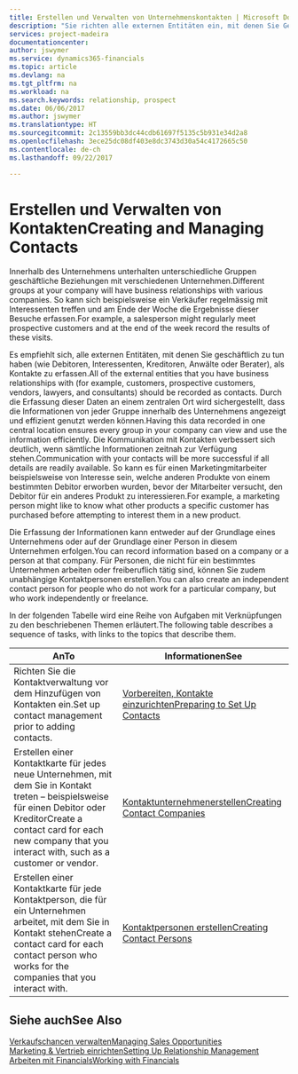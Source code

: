```yaml
---
title: Erstellen und Verwalten von Unternehmenskontakten | Microsoft Docs
description: "Sie richten alle externen Entitäten ein, mit denen Sie Geschäftsbeziehungen haben (wie Debitoren, Interessenten, Kreditoren und Berater)."
services: project-madeira
documentationcenter: 
author: jswymer
ms.service: dynamics365-financials
ms.topic: article
ms.devlang: na
ms.tgt_pltfrm: na
ms.workload: na
ms.search.keywords: relationship, prospect
ms.date: 06/06/2017
ms.author: jswymer
ms.translationtype: HT
ms.sourcegitcommit: 2c13559bb3dc44cdb61697f5135c5b931e34d2a8
ms.openlocfilehash: 3ece25dc08df403e8dc3743d30a54c4172665c50
ms.contentlocale: de-ch
ms.lasthandoff: 09/22/2017

---
```

# <a name="creating-and-managing-contacts"></a><span data-ttu-id="b3450-103">Erstellen und Verwalten von Kontakten</span><span class="sxs-lookup"><span data-stu-id="b3450-103">Creating and Managing Contacts</span></span>
<span data-ttu-id="b3450-104">Innerhalb des Unternehmens unterhalten unterschiedliche Gruppen geschäftliche Beziehungen mit verschiedenen Unternehmen.</span><span class="sxs-lookup"><span data-stu-id="b3450-104">Different groups at your company will have business relationships with various companies.</span></span> <span data-ttu-id="b3450-105">So kann sich beispielsweise ein Verkäufer regelmässig mit Interessenten treffen und am Ende der Woche die Ergebnisse dieser Besuche erfassen.</span><span class="sxs-lookup"><span data-stu-id="b3450-105">For example, a salesperson might regularly meet prospective customers and at the end of the week record the results of these visits.</span></span>

<span data-ttu-id="b3450-106">Es empfiehlt sich, alle externen Entitäten, mit denen Sie geschäftlich zu tun haben (wie Debitoren, Interessenten, Kreditoren, Anwälte oder Berater), als Kontakte zu erfassen.</span><span class="sxs-lookup"><span data-stu-id="b3450-106">All of the external entities that you have business relationships with (for example, customers, prospective customers, vendors, lawyers, and consultants) should be recorded as contacts.</span></span> <span data-ttu-id="b3450-107">Durch die Erfassung dieser Daten an einem zentralen Ort wird sichergestellt, dass die Informationen von jeder Gruppe innerhalb des Unternehmens angezeigt und effizient genutzt werden können.</span><span class="sxs-lookup"><span data-stu-id="b3450-107">Having this data recorded in one central location ensures every group in your company can view and use the information efficiently.</span></span> <span data-ttu-id="b3450-108">Die Kommunikation mit Kontakten verbessert sich deutlich, wenn sämtliche Informationen zeitnah zur Verfügung stehen.</span><span class="sxs-lookup"><span data-stu-id="b3450-108">Communication with your contacts will be more successful if all details are readily available.</span></span> <span data-ttu-id="b3450-109">So kann es für einen Marketingmitarbeiter beispielsweise von Interesse sein, welche anderen Produkte von einem bestimmten Debitor erworben wurden, bevor der Mitarbeiter versucht, den Debitor für ein anderes Produkt zu interessieren.</span><span class="sxs-lookup"><span data-stu-id="b3450-109">For example, a marketing person might like to know what other products a specific customer has purchased before attempting to interest them in a new product.</span></span>

<span data-ttu-id="b3450-110">Die Erfassung der Informationen kann entweder auf der Grundlage eines Unternehmens oder auf der Grundlage einer Person in diesem Unternehmen erfolgen.</span><span class="sxs-lookup"><span data-stu-id="b3450-110">You can record information based on a company or a person at that company.</span></span> <span data-ttu-id="b3450-111">Für Personen, die nicht für ein bestimmtes Unternehmen arbeiten oder freiberuflich tätig sind, können Sie zudem unabhängige Kontaktpersonen erstellen.</span><span class="sxs-lookup"><span data-stu-id="b3450-111">You can also create an independent contact person for people who do not work for a particular company, but who work independently or freelance.</span></span>

<span data-ttu-id="b3450-112">In der folgenden Tabelle wird eine Reihe von Aufgaben mit Verknüpfungen zu den beschriebenen Themen erläutert.</span><span class="sxs-lookup"><span data-stu-id="b3450-112">The following table describes a sequence of tasks, with links to the topics that describe them.</span></span> 

| <span data-ttu-id="b3450-113">An</span><span class="sxs-lookup"><span data-stu-id="b3450-113">To</span></span> | <span data-ttu-id="b3450-114">Informationen</span><span class="sxs-lookup"><span data-stu-id="b3450-114">See</span></span> |
| --- | --- |
| <span data-ttu-id="b3450-115">Richten Sie die Kontaktverwaltung vor dem Hinzufügen von Kontakten ein.</span><span class="sxs-lookup"><span data-stu-id="b3450-115">Set up contact management prior to adding contacts.</span></span> |[<span data-ttu-id="b3450-116">Vorbereiten, Kontakte einzurichten</span><span class="sxs-lookup"><span data-stu-id="b3450-116">Preparing to Set Up Contacts</span></span>](marketing-setup-contacts.md) |
| <span data-ttu-id="b3450-117">Erstellen einer Kontaktkarte für jedes neue Unternehmen, mit dem Sie in Kontakt treten – beispielsweise für einen Debitor oder Kreditor</span><span class="sxs-lookup"><span data-stu-id="b3450-117">Create a contact card for each new company that you interact with, such as a customer or vendor.</span></span> |[<span data-ttu-id="b3450-118">Kontaktunternehmenerstellen</span><span class="sxs-lookup"><span data-stu-id="b3450-118">Creating Contact Companies</span></span>](marketing-create-contact-companies.md) |
| <span data-ttu-id="b3450-119">Erstellen einer Kontaktkarte für jede Kontaktperson, die für ein Unternehmen arbeitet, mit dem Sie in Kontakt stehen</span><span class="sxs-lookup"><span data-stu-id="b3450-119">Create a contact card for each contact person who works for the companies that you interact with.</span></span> |[<span data-ttu-id="b3450-120">Kontaktpersonen erstellen</span><span class="sxs-lookup"><span data-stu-id="b3450-120">Creating Contact Persons</span></span>](marketing-create-contact-persons.md) |

## <a name="see-also"></a><span data-ttu-id="b3450-121">Siehe auch</span><span class="sxs-lookup"><span data-stu-id="b3450-121">See Also</span></span>
[<span data-ttu-id="b3450-122">Verkaufschancen verwalten</span><span class="sxs-lookup"><span data-stu-id="b3450-122">Managing Sales Opportunities</span></span>](marketing-manage-sales-opportunities.md)  
[<span data-ttu-id="b3450-123">Marketing & Vertrieb einrichten</span><span class="sxs-lookup"><span data-stu-id="b3450-123">Setting Up Relationship Management</span></span>](marketing-setup-marketing.md)  
[<span data-ttu-id="b3450-124">Arbeiten mit Financials</span><span class="sxs-lookup"><span data-stu-id="b3450-124">Working with Financials</span></span>](ui-work-product.md)  

